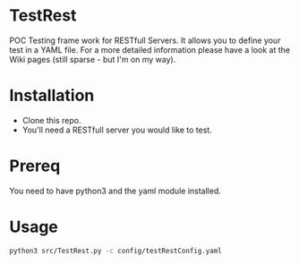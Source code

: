 TestRest
========

POC Testing frame work for RESTfull Servers. It allows you to define your test in a YAML file. For a more detailed information please have a look at the Wiki pages (still sparse - but I'm on my way).

Installation
============
* Clone this repo.
* You'll need a RESTfull server you would like to test.

Prereq
======

You need to have python3 and the yaml module installed.

Usage
=====

```bash
python3 src/TestRest.py -c config/testRestConfig.yaml

```

